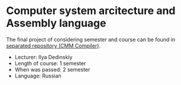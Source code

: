 # Computer system arcitecture and Assembly language

The final project of considering semester and course can be found in [separated repository (CMM Compiler)](https://github.com/Vokerlee/CMM-Compiler).

* Lecturer: Ilya Dedinskiy
* Length of course: 1 semester
* When was passed: 2 semester
* Language: Russian
